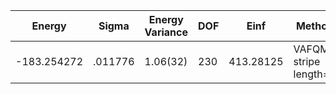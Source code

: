 | Energy      | Sigma   | Energy Variance | DOF | Einf      | Method                 | Reference |
|-------------|---------|-----------------|-----|-----------|------------------------|-----------|
| -183.254272 | .011776 | 1.06(32)        | 230 | 413.28125 | VAFQMC stripe length=8 | TODO: This is from Sorella and this is not public git-scm.sissa.it:TurboLattice/HST_AAD/example/16x16/U8/stripel8doping1su8ppp/b1.3n/pbc |
